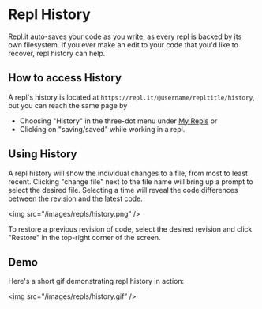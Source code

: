 # Repl History
Repl.it auto-saves your code as you write, as every repl is backed by its own filesystem. If you ever make an edit to your code that you'd like to recover, repl history can help.

## How to access History
A repl's history is located at `https://repl.it/@username/repltitle/history`, but you can reach the same page by
  - Choosing "History" in the three-dot menu under [My Repls](https://repl.it/repls) or
  - Clicking on "saving/saved" while working in a repl.

## Using History

A repl history will show the individual changes to a file, from most to least recent. Clicking "change file" next to the file name will bring up a prompt to select the desired file. Selecting a time will reveal the code differences between the revision and the latest code. 

<img src="/images/repls/history.png” />

To restore a previous revision of code, select the desired revision and click "Restore" in the top-right corner of the screen.

## Demo

Here's a short gif demonstrating repl history in action:

<img src="/images/repls/history.gif” />

